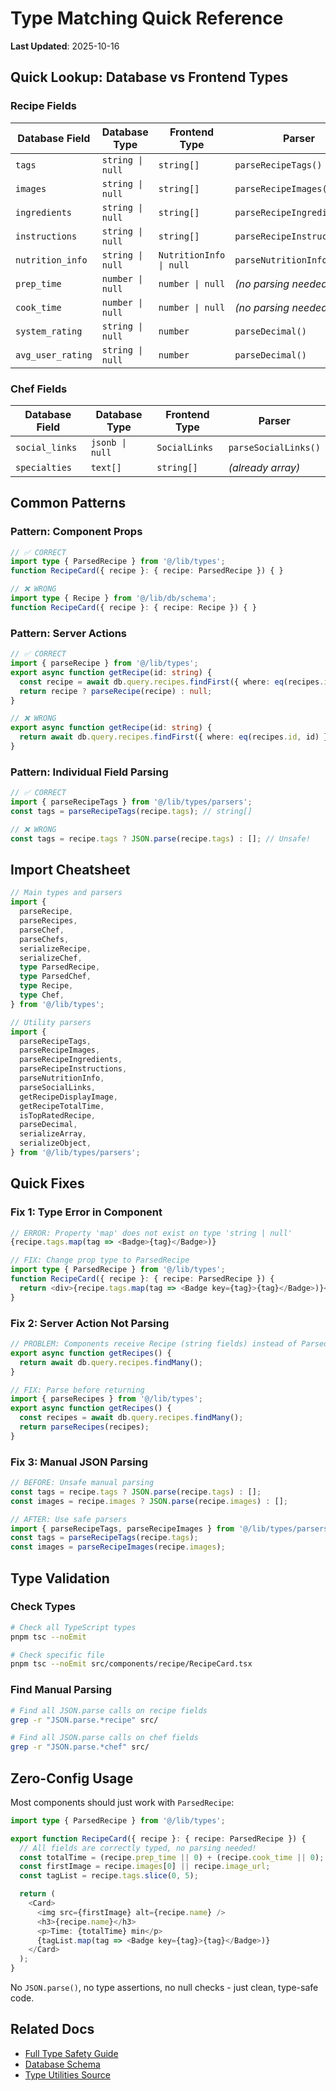 # Type Matching Quick Reference

**Last Updated**: 2025-10-16

## Quick Lookup: Database vs Frontend Types

### Recipe Fields

| Database Field | Database Type | Frontend Type | Parser |
|---------------|---------------|---------------|--------|
| `tags` | `string \| null` | `string[]` | `parseRecipeTags()` |
| `images` | `string \| null` | `string[]` | `parseRecipeImages()` |
| `ingredients` | `string \| null` | `string[]` | `parseRecipeIngredients()` |
| `instructions` | `string \| null` | `string[]` | `parseRecipeInstructions()` |
| `nutrition_info` | `string \| null` | `NutritionInfo \| null` | `parseNutritionInfo()` |
| `prep_time` | `number \| null` | `number \| null` | *(no parsing needed)* |
| `cook_time` | `number \| null` | `number \| null` | *(no parsing needed)* |
| `system_rating` | `string \| null` | `number` | `parseDecimal()` |
| `avg_user_rating` | `string \| null` | `number` | `parseDecimal()` |

### Chef Fields

| Database Field | Database Type | Frontend Type | Parser |
|---------------|---------------|---------------|--------|
| `social_links` | `jsonb \| null` | `SocialLinks` | `parseSocialLinks()` |
| `specialties` | `text[]` | `string[]` | *(already array)* |

## Common Patterns

### Pattern: Component Props

```typescript
// ✅ CORRECT
import type { ParsedRecipe } from '@/lib/types';
function RecipeCard({ recipe }: { recipe: ParsedRecipe }) { }

// ❌ WRONG
import type { Recipe } from '@/lib/db/schema';
function RecipeCard({ recipe }: { recipe: Recipe }) { }
```

### Pattern: Server Actions

```typescript
// ✅ CORRECT
import { parseRecipe } from '@/lib/types';
export async function getRecipe(id: string) {
  const recipe = await db.query.recipes.findFirst({ where: eq(recipes.id, id) });
  return recipe ? parseRecipe(recipe) : null;
}

// ❌ WRONG
export async function getRecipe(id: string) {
  return await db.query.recipes.findFirst({ where: eq(recipes.id, id) });
}
```

### Pattern: Individual Field Parsing

```typescript
// ✅ CORRECT
import { parseRecipeTags } from '@/lib/types/parsers';
const tags = parseRecipeTags(recipe.tags); // string[]

// ❌ WRONG
const tags = recipe.tags ? JSON.parse(recipe.tags) : []; // Unsafe!
```

## Import Cheatsheet

```typescript
// Main types and parsers
import {
  parseRecipe,
  parseRecipes,
  parseChef,
  parseChefs,
  serializeRecipe,
  serializeChef,
  type ParsedRecipe,
  type ParsedChef,
  type Recipe,
  type Chef,
} from '@/lib/types';

// Utility parsers
import {
  parseRecipeTags,
  parseRecipeImages,
  parseRecipeIngredients,
  parseRecipeInstructions,
  parseNutritionInfo,
  parseSocialLinks,
  getRecipeDisplayImage,
  getRecipeTotalTime,
  isTopRatedRecipe,
  parseDecimal,
  serializeArray,
  serializeObject,
} from '@/lib/types/parsers';
```

## Quick Fixes

### Fix 1: Type Error in Component

```typescript
// ERROR: Property 'map' does not exist on type 'string | null'
{recipe.tags.map(tag => <Badge>{tag}</Badge>)}

// FIX: Change prop type to ParsedRecipe
import type { ParsedRecipe } from '@/lib/types';
function RecipeCard({ recipe }: { recipe: ParsedRecipe }) {
  return <div>{recipe.tags.map(tag => <Badge key={tag}>{tag}</Badge>)}</div>;
}
```

### Fix 2: Server Action Not Parsing

```typescript
// PROBLEM: Components receive Recipe (string fields) instead of ParsedRecipe
export async function getRecipes() {
  return await db.query.recipes.findMany();
}

// FIX: Parse before returning
import { parseRecipes } from '@/lib/types';
export async function getRecipes() {
  const recipes = await db.query.recipes.findMany();
  return parseRecipes(recipes);
}
```

### Fix 3: Manual JSON Parsing

```typescript
// BEFORE: Unsafe manual parsing
const tags = recipe.tags ? JSON.parse(recipe.tags) : [];
const images = recipe.images ? JSON.parse(recipe.images) : [];

// AFTER: Use safe parsers
import { parseRecipeTags, parseRecipeImages } from '@/lib/types/parsers';
const tags = parseRecipeTags(recipe.tags);
const images = parseRecipeImages(recipe.images);
```

## Type Validation

### Check Types

```bash
# Check all TypeScript types
pnpm tsc --noEmit

# Check specific file
pnpm tsc --noEmit src/components/recipe/RecipeCard.tsx
```

### Find Manual Parsing

```bash
# Find all JSON.parse calls on recipe fields
grep -r "JSON.parse.*recipe" src/

# Find all JSON.parse calls on chef fields
grep -r "JSON.parse.*chef" src/
```

## Zero-Config Usage

Most components should just work with `ParsedRecipe`:

```typescript
import type { ParsedRecipe } from '@/lib/types';

export function RecipeCard({ recipe }: { recipe: ParsedRecipe }) {
  // All fields are correctly typed, no parsing needed!
  const totalTime = (recipe.prep_time || 0) + (recipe.cook_time || 0);
  const firstImage = recipe.images[0] || recipe.image_url;
  const tagList = recipe.tags.slice(0, 5);

  return (
    <Card>
      <img src={firstImage} alt={recipe.name} />
      <h3>{recipe.name}</h3>
      <p>Time: {totalTime} min</p>
      {tagList.map(tag => <Badge key={tag}>{tag}</Badge>)}
    </Card>
  );
}
```

No `JSON.parse()`, no type assertions, no null checks - just clean, type-safe code.

## Related Docs

- [Full Type Safety Guide](../guides/TYPE_SAFETY.md)
- [Database Schema](../../src/lib/db/schema.ts)
- [Type Utilities Source](../../src/lib/types/index.ts)
